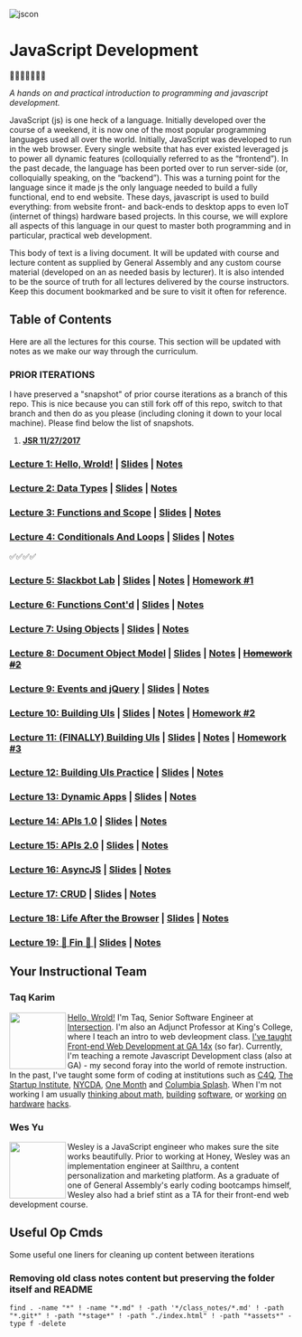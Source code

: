 ![jscon](https://github.com/mottaquikarim/JavaScriptDevelopmentRemote/blob/master/assets/js.png?raw=true)

# JavaScript Development
🎉🎈🎂🍾🎊🍻💃


*A hands on and practical introduction
 to programming and javascript development.*
 
 JavaScript (js) is one heck of a language. Initially developed over the course of a weekend, it is now one of the most popular programming languages used all over the world. Initially, JavaScript was developed to run in the web browser. Every single website that has ever existed leveraged js to power all dynamic features (colloquially referred to as the “frontend”). In the past decade, the language has been ported over to run server-side (or, colloquially speaking, on the “backend”). This was a turning point for the language since it made js the only language needed to build a fully functional, end to end website. These days, javascript is used to build everything: from website front- and back-ends to desktop apps to even IoT (internet of things) hardware based projects. In this course, we will explore all aspects of this language in our quest to master both programming and in particular, practical web development.

This body of text is a living document. It will be updated with course and lecture content as supplied by General Assembly and any custom course material (developed on an as needed basis by lecturer). It is also intended to be the source of truth for all lectures delivered by the course instructors. Keep this document bookmarked and be sure to visit it often for reference.

## Table of Contents
Here are all the lectures for this course. This section will be updated with notes as we make our way through the curriculum.

### PRIOR ITERATIONS

I have preserved a "snapshot" of prior course iterations as a branch of this repo. This is nice because you can still fork off of this repo, switch to that branch and then do as you please (including cloning it down to your local machine). Please find below the list of snapshots.

1. **[JSR 11/27/2017](https://github.com/mottaquikarim/JavaScriptDevelopmentRemote/tree/course-iteration/11-27-2017)**

### [Lecture 1: Hello, Wrold!](Lecture_1) | [Slides](https://mottaquikarim.github.io/JavaScriptDevelopmentRemote/stage/index.html?lecture=1) | [Notes](https://github.com/mottaquikarim/JavaScriptDevelopmentRemote/tree/master/Lecture_1/class_notes)

### [Lecture 2: Data Types](Lecture_2) | [Slides](https://mottaquikarim.github.io/JavaScriptDevelopmentRemote/stage/index.html?lecture=2) | [Notes](https://github.com/mottaquikarim/JavaScriptDevelopmentRemote/tree/master/Lecture_2/class_notes)

### [Lecture 3: Functions and Scope](Lecture_4) | [Slides](https://mottaquikarim.github.io/JavaScriptDevelopmentRemote/stage/index.html?lecture=4) | [Notes](https://github.com/mottaquikarim/JavaScriptDevelopmentRemote/tree/master/Lecture_4/class_notes)


### [Lecture 4: Conditionals And Loops](Lecture_3) | [Slides](https://mottaquikarim.github.io/JavaScriptDevelopmentRemote/stage/index.html?lecture=3) | [Notes](https://github.com/mottaquikarim/JavaScriptDevelopmentRemote/tree/master/Lecture_3/class_notes)

✅✅✅✅

### [Lecture 5: Slackbot Lab](Lecture_5) | [Slides](https://mottaquikarim.github.io/JavaScriptDevelopmentRemote/stage/index.html?lecture=5) | [Notes](https://github.com/mottaquikarim/JavaScriptDevelopmentRemote/tree/master/Lecture_5/class_notes) | [Homework #1](https://github.com/mottaquikarim/JavaScriptDevelopmentRemote/tree/master/Lecture_5/homework)

### [Lecture 6: Functions Cont'd](Lecture_6) | [Slides](https://mottaquikarim.github.io/JavaScriptDevelopmentRemote/stage/index.html?lecture=6) | [Notes](https://github.com/mottaquikarim/JavaScriptDevelopmentRemote/tree/master/Lecture_6/class_notes)

### [Lecture 7: Using Objects](Lecture_7) | [Slides](https://mottaquikarim.github.io/JavaScriptDevelopmentRemote/stage/index.html?lecture=7) | [Notes](https://github.com/mottaquikarim/JavaScriptDevelopmentRemote/tree/master/Lecture_7/class_notes)

### [Lecture 8: Document Object Model](Lecture_8) | [Slides](https://mottaquikarim.github.io/JavaScriptDevelopmentRemote/stage/index.html?lecture=8) | [Notes](https://github.com/mottaquikarim/JavaScriptDevelopmentRemote/tree/master/Lecture_8/class_notes)  | ~~[Homework #2](https://github.com/mottaquikarim/JavaScriptDevelopmentRemote/tree/master/Lecture_8/homework)~~

### [Lecture 9: Events and jQuery](Lecture_9) | [Slides](https://mottaquikarim.github.io/JavaScriptDevelopmentRemote/stage/index.html?lecture=9) | [Notes](https://github.com/mottaquikarim/JavaScriptDevelopmentRemote/tree/master/Lecture_9/class_notes)

### [Lecture 10: Building UIs](Lecture_10) | [Slides](https://mottaquikarim.github.io/JavaScriptDevelopmentRemote/stage/index.html?lecture=10) | [Notes](https://github.com/mottaquikarim/JavaScriptDevelopmentRemote/tree/master/Lecture_10/class_notes)  | [Homework #2](https://github.com/mottaquikarim/JavaScriptDevelopmentRemote/tree/master/Lecture_8/homework)


### [Lecture 11: (FINALLY) Building UIs](Lecture_11) | [Slides](https://mottaquikarim.github.io/JavaScriptDevelopmentRemote/stage/index.html?lecture=11) | [Notes](https://github.com/mottaquikarim/JavaScriptDevelopmentRemote/tree/master/Lecture_11/class_notes)  | [Homework #3](https://github.com/mottaquikarim/JavaScriptDevelopmentRemote/tree/master/Lecture_11/homework)


### [Lecture 12: Building UIs Practice](Lecture_12) | [Slides](https://mottaquikarim.github.io/JavaScriptDevelopmentRemote/stage/index.html?lecture=12) | [Notes](https://github.com/mottaquikarim/JavaScriptDevelopmentRemote/tree/master/Lecture_12/class_notes)


### [Lecture 13: Dynamic Apps](Lecture_13) | [Slides](https://mottaquikarim.github.io/JavaScriptDevelopmentRemote/stage/index.html?lecture=13) | [Notes](https://github.com/mottaquikarim/JavaScriptDevelopmentRemote/tree/master/Lecture_13/class_notes)

### [Lecture 14: APIs 1.0](Lecture_14) | [Slides](https://mottaquikarim.github.io/rehearsal/public/stage.html?source=1bn8a3#/) | [Notes](https://github.com/mottaquikarim/JavaScriptDevelopmentRemote/tree/master/Lecture_14/class_notes)

### [Lecture 15: APIs 2.0](Lecture_15) | [Slides](https://mottaquikarim.github.io/rehearsal/public/stage.html?source=qgdsd#/) | [Notes](https://github.com/mottaquikarim/JavaScriptDevelopmentRemote/tree/master/Lecture_15/class_notes)

### [Lecture 16: AsyncJS](Lecture_16) | [Slides](https://mottaquikarim.github.io/rehearsal/public/stage.html?source=qend5#/) | [Notes](https://github.com/mottaquikarim/JavaScriptDevelopmentRemote/tree/master/Lecture_16/class_notes)

### [Lecture 17: CRUD](Lecture_17) | [Slides](https://mottaquikarim.github.io/rehearsal/public/stage.html?source=1bn8a3#/) | [Notes](https://github.com/mottaquikarim/JavaScriptDevelopmentRemote/tree/master/Lecture_17/class_notes)

### [Lecture 18: Life After the Browser](Lecture_18) | [Slides](https://mottaquikarim.github.io/rehearsal/public/stage.html?source=8hpul#/) | [Notes](https://github.com/mottaquikarim/JavaScriptDevelopmentRemote/tree/master/Lecture_18/class_notes)

### [Lecture 19:  🙌 Fin  🙌 ](Lecture_19) | [Slides](https://mottaquikarim.github.io/rehearsal/public/stage.html?source=vw1x9#/) | [Notes](https://github.com/mottaquikarim/JavaScriptDevelopmentRemote/tree/master/Lecture_19/class_notes)



## Your Instructional Team

### Taq Karim
<img src="https://github.com/mottaquikarim/JavaScriptDevelopmentRemote/blob/master/assets/taq.jpg?raw=true" style="width: 100px; height: auto;" width="100" align="left"> 

[Hello, Wrold!](https://medium.com/@the_taqquikarim/console-log-hello-wrold-3e3abeb44396) I'm Taq, Senior Software Engineer at [Intersection](https://twitter.com/intersection_co). I'm also an Adjunct Professor at King's College, where I teach an intro to web devleopment class. [I've taught Front-end Web Development at GA 14x](https://medium.com/@the_taqquikarim/10-lessons-learned-from-100-weeks-of-teaching-fewd-12c43db14f6b) (so far). Currently, I'm teaching a remote Javascript Development class (also at GA) - my second foray into the world of remote instruction. In the past, I've taught some form of coding at institutions such as [C4Q](https://www.c4q.nyc/), [The Startup Institute](https://www.startupinstitute.com/), [NYCDA](https://nycda.com/), [One Month](https://onemonth.com/) and [Columbia Splash](https://columbia.learningu.org/). When I'm not working I am usually [thinking about math](https://medium.com/math-musings/why-does-25-25-2-2-1-100-25-an-explanation-6c7e7b283d41), [building](https://medium.com/@the_taqquikarim/a-technique-for-saving-content-from-a-data-text-html-uri-10f045a8876d) [software](https://medium.com/@the_taqquikarim/introducing-bonfire-2c0e437895e2), or [working](https://photos.app.goo.gl/w1crzgI7DqCgGR373) [on](https://photos.app.goo.gl/EaFkp5SmyO0opkg32) [hardware](https://photos.app.goo.gl/tvxPl2zbIMl7FEnK2) [hacks](https://www.instagram.com/p/8rARZNND_t/?taken-by=taqqui.karim).

### Wes Yu

<img src="https://github.com/mottaquikarim/JavaScriptDevelopmentRemote/blob/master/assets/wes.jpg?raw=truee" style="width: 100px; height: auto;" width="100" align="left"> 

Wesley is a JavaScript engineer who makes sure the site works beautifully. Prior to working at Honey, Wesley was an implementation engineer at Sailthru, a content personalization and marketing platform. As a graduate of one of General Assembly's early coding bootcamps himself, Wesley also had a brief stint as a TA for their front-end web development course.

## Useful Op Cmds

Some useful one liners for cleaning up content between iterations

### Removing old class notes content but preserving the folder itself and README
```
find . -name "*" ! -name "*.md" ! -path '*/class_notes/*.md' ! -path "*.git*" ! -path "*stage*" ! -path "./index.html" ! -path "*assets*" -type f -delete
```
